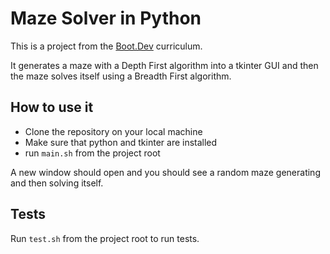 # Maze Solver in Python

This is a project from the [Boot.Dev](https://www.boot.dev/) curriculum.

It generates a maze with a Depth First algorithm into a tkinter GUI and then the maze solves itself using a Breadth First algorithm.

## How to use it

- Clone the repository on your local machine
- Make sure that python and tkinter are installed
- run `main.sh` from the project root

A new window should open and you should see a random maze generating and then solving itself.

## Tests

Run `test.sh` from the project root to run tests.
